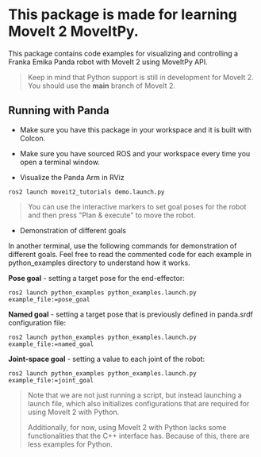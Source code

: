# This package is made for learning MoveIt 2 MoveItPy.

This package contains code examples for visualizing and controlling a Franka Emika Panda robot with MoveIt 2 using MoveItPy API.

>Keep in mind that Python support is still in development for MoveIt 2. You should use the **main** branch of MoveIt 2.

## Running with Panda
* Make sure you have this package in your workspace and it is built with Colcon.

* Make sure you have sourced ROS and your workspace every time you open a terminal window.

* Visualize the Panda Arm in RViz

`ros2 launch moveit2_tutorials demo.launch.py`

>You can use the interactive markers to set goal poses for the robot and then press "Plan & execute" to move the robot.

* Demonstration of different goals

In another terminal, use the following commands for demonstration of different goals. Feel free to read the commented code for each example in python_examples directory to understand how it works.

**Pose goal** - setting a target pose for the end-effector:

`ros2 launch python_examples python_examples.launch.py example_file:=pose_goal`

**Named goal** - setting a target pose that is previously defined in panda.srdf configuration file:

`ros2 launch python_examples python_examples.launch.py example_file:=named_goal`

**Joint-space goal** - setting a value to each joint of the robot:

`ros2 launch python_examples python_examples.launch.py example_file:=joint_goal`

>Note that we are not just running a script, but instead launching a launch file, which also initializes configurations that are required for using MoveIt 2 with Python.
>
>Additionally, for now, using MoveIt 2 with Python lacks some functionalities that the C++ interface has. Because of this, there are less examples for Python.

